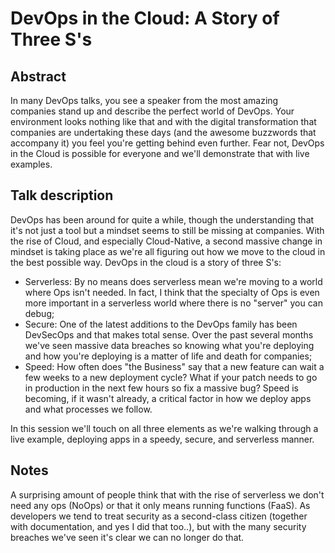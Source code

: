 # DevOps in the Cloud: A Story of Three S's

## Abstract

In many DevOps talks, you see a speaker from the most amazing companies stand up and describe the perfect world of DevOps. Your environment looks nothing like that and with the digital transformation that companies are undertaking these days (and the awesome buzzwords that accompany it) you feel you're getting behind even further. Fear not, DevOps in the Cloud is possible for everyone and we'll demonstrate that with live examples.

## Talk description

DevOps has been around for quite a while, though the understanding that it's not just a tool but a mindset seems to still be missing at companies. With the rise of Cloud, and especially Cloud-Native, a second massive change in mindset is taking place as we're all figuring out how we move to the cloud in the best possible way. DevOps in the cloud is a story of three S's:

- Serverless: By no means does serverless mean we're moving to a world where Ops isn't needed. In fact, I think that the specialty of Ops is even more important in a serverless world where there is no "server" you can debug;
- Secure: One of the latest additions to the DevOps family has been DevSecOps and that makes total sense. Over the past several months we've seen massive data breaches so knowing what you're deploying and how you're deploying is a matter of life and death for companies;
- Speed: How often does "the Business" say that a new feature can wait a few weeks to a new deployment cycle? What if your patch needs to go in production in the next few hours so fix a massive bug? Speed is becoming, if it wasn't already, a critical factor in how we deploy apps and what processes we follow.

In this session we'll touch on all three elements as we're walking through a live example, deploying apps in a speedy, secure, and serverless manner.

## Notes

A surprising amount of people think that with the rise of serverless we don't need any ops (NoOps) or that it only means running functions (FaaS). As developers we tend to treat security as a second-class citizen (together with documentation, and yes I did that too..), but with the many security breaches we've seen it's clear we can no longer do that.
